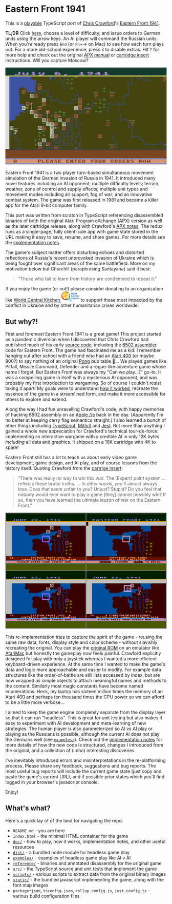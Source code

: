 # Eastern Front 1941

This is a [playable][game] TypeScript port of [Chris Crawford][ccwiki]'s [Eastern Front 1941][efwiki].

[game]: https://patricksurry.github.io/eastern-front-1941/
[ccwiki]: https://en.wikipedia.org/wiki/Chris_Crawford_(game_designer)
[efwiki]: https://en.wikipedia.org/wiki/Eastern_Front_(1941)

**TL;DR** Click [here][game], choose a level of difficulty, and issue orders to German units using the arrow keys.
An AI player will command the Russian units.
When you're ready press `End` (or `Fn`+&rarr; on Mac) to see how each turn plays out.
For a more old-school experience, press `X` to disable extras.
Hit `?` for more help and check out the original [APX manual](doc/playing.md)
or [cartridge insert](doc/Eastern_Front_1941_Atari_Cartridge.pdf) instructions.
Will you capture Moscow?

[![game](doc/images/preview.png)][game]

Eastern Front 1941 is a two player turn-based simultaneous movement simulation
of the German invasion of Russia in 1941.
It introduced many novel features including an AI opponent;
multiple difficulty levels;
terrain, weather, zone of control and supply effects;
multiple unit types and movement modes including air support;
fog of war; and an innovative combat system.
The game was first released in 1981 and became a killer app for the Atari 8-bit computer family.

This port was written from scratch in TypeScript referencing disassembled binaries
of both the original Atari Program eXchange (APX) version as well as the later cartridge release,
along with Crawford's [APX notes](doc/howitworks.md).
The redux runs as a single-page, fully client-side app
with game state stored in the URL making it easy to save, resume, and share games.
For more details see the [implementation notes](doc/notes.md).

The game's subject matter offers disturbing echoes and distorted reflections of Russia's recent unprovoked invasion of Ukraine which is being fought over significant areas of the same battlefield.  More on my motivation below but Churchill (paraphrasing Santayana) said it best:

> "Those who fail to learn from history are condemned to repeat it."

If you enjoy the game (or not!) please consider donating to an organization like
[World Central Kitchen <img height=32 src="doc/images/WCK_Primary_Logo.png">][wck]
to support those most impacted by the conflict in Ukraine and by other humanitarian crises worldwide.

[wck]: https://wck.org/donate

## But why?!

First and foremost Eastern Front 1941 is a great game!
This project started as a pandemic diversion
when I discovered that Chris Crawford had published much of his early [source code][ccsrc],
including the [6502 assembler][6502] code for Eastern Front.
The game had fascinated me as a kid: I remember hanging out after school
with a friend who had an [Atari 400][atari400] (or maybe 800?)
to say nothing of an original [Pong][pong] pub table :exploding_head:...
We played games like Pitfall, Missile Command, Defender and a rogue-like adventure game whose name I forget.
But Eastern Front was always my "Can we play...?" go-to.
It was a compelling game in itself with a mysterious AI opponent,
and was probably my first introduction to wargaming.
So of course I couldn't resist taking it apart!
My goals were to understand [how it worked](doc/howitworks.md),
recreate the essence of the game in a streamlined form,
and make it more accessible for others to explore and extend.

[pong]: https://en.wikipedia.org/wiki/Pong
[atari400]: https://en.wikipedia.org/wiki/Atari_8-bit_family

Along the way I had fun unravelling Crawford's code,
with happy memories of hacking 6502 assembly on an [Apple //e][apple2e]
back in the day.
(Apparently I'm no better at keeping carry flag semantics straight.)
I also learned a bunch of other things including
[TypeScript][typescript], [Mithril][mithril] and [Jest][jest].
But more than anything I gained a whole new appreciation
for Crawford's technical tour-de-force:
implementing an interactive wargame with a credible AI in only 12K bytes
*including* all data and graphics.
It shipped on a 16K cartridge with 4K to spare!

[apple2e]: https://en.wikipedia.org/wiki/Apple_IIe

Eastern Front still has a lot to teach us about early video game development, game design,
and AI play, and of course lessons from the history itself.
Quoting Crawford from the [cartrige insert](doc/Eastern_Front_1941_Atari_Cartridge.pdf):

> "There was really no way to win this war.  The \[Expert\] point system ... reflects these brutal truths. ... In other words, you'll almost always lose.  Does that seem unfair to you?  Unjust?  Stupid?  Do you feel that nobody would ever want to play a game \[they\] cannot possibly win?  If so, then you have learned the ultimate lesson of war on the Eastern Front."

<p align="center"><img src="doc/images/Ef1941-variants.png" width=800></p>

[ccsrc]: http://www.erasmatazz.com/library/source-code/index.html
[6502]: https://en.wikibooks.org/wiki/6502_Assembly
[typescript]: https://www.typescriptlang.org/
[mithril]: https://mithril.js.org/
[jest]: https://jestjs.io/

This re-implementation tries to capture the spirit of the game -
reusing the same raw data, fonts, display style and color scheme -
without slavishly recreating the original.
You can play the [original ROM](reference/cartridge.rom)
on an emulator like [AtariMac](atarimac)
but honestly the gameplay now feels painful.
Crawford explicitly designed for play with only a joystick
whereas I wanted a more efficient keyboard-driven experience.
At the same time I wanted to make the game's data and logic
more approachable and easier to modify.
For example data structures like the order-of-battle are still lists
accessed by index, but are now wrapped as simple objects
to attach meaningful names and methods to the content.
Similarly most magic constants have become named enumerations.
Heck, my laptop has sixteen million times the memory of an Atari 400
and perhaps ten thousand times the CPU power
so we can afford to be a little more verbose...

[atarimac]: https://www.atarimac.com/atari800macx.php

I aimed to keep the game engine completely separate from the display layer
so that it can run "headless".
This is great for unit testing but also makes it
easy to experiment with AI development and meta-learning of new strategies.
The human player is also parameterized
so AI vs AI play or playing as the Russians is possible,
although the current AI does not play the Germans well
(see [`examples/`](examples)).
Check out the [implementation notes](doc/notes.md)
for more details of how the new code is structured,
changes I introduced from the original,
and a collection of (imho) interesting discoveries.

I've inevitably introduced errors and misinterpretations
in the re-platforming process.
Please share any feedback, suggestions and bug reports.
The most useful bug reports will include the current game state
(just copy and paste the game's current URL), and if possible prior states which
you'll find logged in your browser's javascript console.

Enjoy!

## What's what?

Here's a quick lay of of the land for navigating the repo:

- `README.md` - you are here
- `index.html` - the minimal HTML container for the game
- [`doc/`](doc) - how to play, how it works, implementation notes, and other useful resources
- [`dist/`](dist) - a bundled node module for headless game play
- [`examples/`](examples) - examples of headless game play like AI v AI
- [`reference/`](reference) - binaries and annotated disassembly for the original game
- [`src/`](src) - the TypeScript source and unit tests that implement the game
- [`scripts/`](scripts) - various scripts to extract data from the original binary images
- [`static/`](static) - the bundled javascript implementing the game, along with the font map images
- `package*json`, `tsconfig.json`, `rollup.config.js`, `jest.config.ts` - various build configuration files
